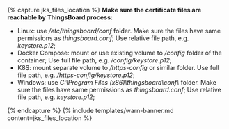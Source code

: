 {% capture jks_files_location %}
**Make sure the certificate files are reachable by ThingsBoard process:**

* Linux: use */etc/thingsboard/conf* folder. Make sure the files have same permissions as *thingsboard.conf*; Use relative file path, e.g. *keystore.p12*;
* Docker Compose: mount or use existing volume to */config* folder of the container; Use full file path, e.g. */config/keystore.p12*;
* K8S: mount separate volume to */https-config* or similar folder. Use full file path, e.g. */https-config/keystore.p12*;
* Windows: use *C:\Program Files (x86)\thingsboard\conf\\* folder. Make sure the files have same permissions as *thingsboard.conf*; Use relative file path, e.g. *keystore.p12*;

{% endcapture %}
{% include templates/warn-banner.md content=jks_files_location %}